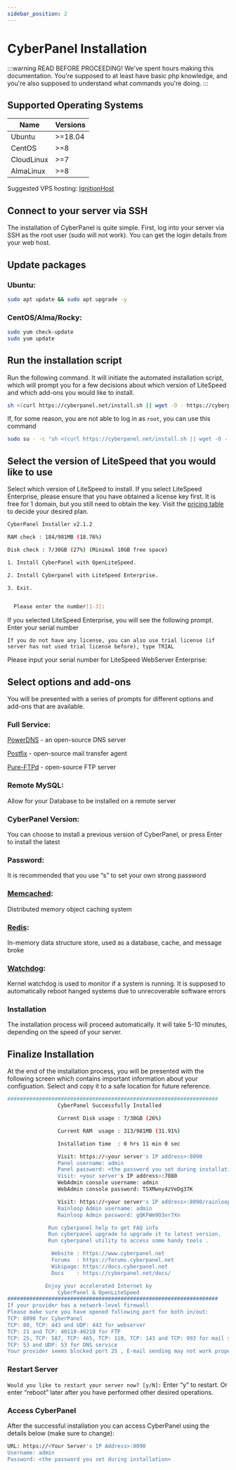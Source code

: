 ```yaml
---
sidebar_position: 2
---
```

# CyberPanel Installation 

:::warning READ BEFORE PROCEEDING!
We've spent hours making this documentation. You're supposed to at least have basic php knowledge, and you're also supposed to understand what commands you're doing.
:::

## Supported Operating Systems
|    Name     |   Versions    |
|-------------|---------------|
|   Ubuntu    |    >=18.04    |
|   CentOS    |    >=8        |
|  CloudLinux |    >=7        |
|  AlmaLinux  |    >=8        |

Suggested VPS hosting: [IgnitionHost](https://ignitionhost.ro)

## Connect to your server via SSH

The installation of CyberPanel is quite simple. First, log into your server via SSH as the root user (sudo will not work). You can get the login details from your web host.

## Update packages

### Ubuntu: 
```bash
sudo apt update && sudo apt upgrade -y
```
### CentOS/Alma/Rocky:

```bash
sudo yum check-update
sudo yum update
```

## Run the installation script

Run the following command. It will initiate the automated installation script, which will prompt you for a few decisions about which version of LiteSpeed and which add-ons you would like to install.

```bash
sh <(curl https://cyberpanel.net/install.sh || wget -O - https://cyberpanel.net/install.sh)
```

If, for some reason, you are not able to log in as `root`, you can use this command

```bash
sudo su - -c "sh <(curl https://cyberpanel.net/install.sh || wget -O - https://cyberpanel.net/install.sh)"
```

## Select the version of LiteSpeed that you would like to use

Select which version of LiteSpeed to install. If you select LiteSpeed Enterprise, please ensure that you have obtained a license key first. It is free for 1 domain, but you still need to obtain the key. Visit the [pricing table](https://cyberpanel.net/litespeed-enterprise/) to decide your desired plan.

```bash
CyberPanel Installer v2.1.2

RAM check : 184/981MB (18.76%)

Disk check : 7/30GB (27%) (Minimal 10GB free space)

1. Install CyberPanel with OpenLiteSpeed.

2. Install Cyberpanel with LiteSpeed Enterprise.

3. Exit.


  Please enter the number[1-3]:

```

If you selected LiteSpeed Enterprise, you will see the following prompt. Enter your serial number

`If you do not have any license, you can also use trial license (if server has not used trial license before), type TRIAL`

Please input your serial number for LiteSpeed WebServer Enterprise:

## Select options and add-ons

You will be presented with a series of prompts for different options and add-ons that are available.

### Full Service:

[PowerDNS](https://www.powerdns.com/) - an open-source DNS server

[Postfix](http://www.postfix.org/) - open-source mail transfer agent

[Pure-FTPd](https://www.pureftpd.org/project/pure-ftpd/) - open-source FTP server


### Remote MySQL:

Allow for your Database to be installed on a remote server


### CyberPanel Version:

You can choose to install a previous version of CyberPanel, or press Enter to install the latest


### Password:

It is recommended that you use “s” to set your own strong password


### [Memcached](https://www.memcached.org/):

Distributed memory object caching system

### [Redis](https://redis.io/):

In-memory data structure store, used as a database, cache, and message broke

### [Watchdog](https://linuxhint.com/linux-kernel-watchdog-explained/):

Kernel watchdog is used to monitor if a system is running. It is supposed to automatically reboot hanged systems due to unrecoverable software errors

###  Installation

The installation process will proceed automatically. It will take 5-10 minutes, depending on the speed of your server.

## Finalize Installation

At the end of the installation process, you will be presented with the following screen which contains important information about your configuation. Select and copy it to a safe location for future reference.

```bash
###################################################################
                CyberPanel Successfully Installed

                Current Disk usage : 7/30GB (26%)

                Current RAM  usage : 313/981MB (31.91%)

                Installation time  : 0 hrs 11 min 0 sec

                Visit: https://<your server's IP address>:8090
                Panel username: admin
                Panel password: <the password you set during installation>
                Visit: <your server's IP address>:7080
                WebAdmin console username: admin
                WebAdmin console password: TSXMwny4zVeDg37K

                Visit: https://<your server's IP address>:8090/rainloop/?admin
                Rainloop Admin username: admin
                Rainloop Admin password: gQKFWm9O3nr7Xn

             Run cyberpanel help to get FAQ info
             Run cyberpanel upgrade to upgrade it to latest version.
             Run cyberpanel utility to access some handy tools .

              Website : https://www.cyberpanel.net
              Forums  : https://forums.cyberpanel.net
              Wikipage: https://docs.cyberpanel.net
              Docs    : https://cyberpanel.net/docs/

            Enjoy your accelerated Internet by
                CyberPanel & OpenLiteSpeed
###################################################################
If your provider has a network-level firewall
Please make sure you have opened following port for both in/out:
TCP: 8090 for CyberPanel
TCP: 80, TCP: 443 and UDP: 443 for webserver
TCP: 21 and TCP: 40110-40210 for FTP
TCP: 25, TCP: 587, TCP: 465, TCP: 110, TCP: 143 and TCP: 993 for mail service
TCP: 53 and UDP: 53 for DNS service
Your provider seems blocked port 25 , E-mail sending may not work properly.
```

### Restart Server
`Would you like to restart your server now? [y/N]:`
Enter “y” to restart. Or enter “reboot” later after you have performed other desired operations.

### Access CyberPanel

After the successful installation you can access CyberPanel using the details below (make sure to change):
```bash
URL: https://<Your Server's IP Address>:8090 
Username: admin
Password: <the password you set during installation>
```
